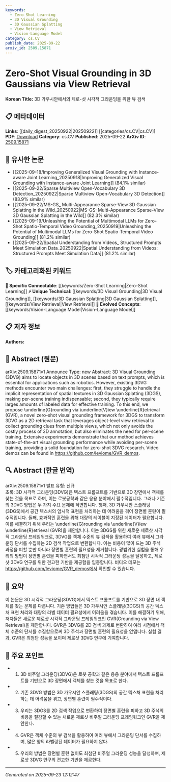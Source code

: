 ```yaml
---
keywords:
  - Zero-Shot Learning
  - 3D Visual Grounding
  - 3D Gaussian Splatting
  - View Retrieval
  - Vision-Language Model
category: cs.CV
publish_date: 2025-09-22
arxiv_id: 2509.15871
---
```


<!-- KEYWORD_LINKING_METADATA:
{
  "processed_timestamp": "2025-09-23T12:12:47.171099",
  "vocabulary_version": "1.0",
  "selected_keywords": [
    "Zero-Shot Learning",
    "3D Visual Grounding",
    "3D Gaussian Splatting",
    "View Retrieval",
    "Vision-Language Model"
  ],
  "rejected_keywords": [],
  "similarity_scores": {
    "Zero-Shot Learning": 0.9,
    "3D Visual Grounding": 0.88,
    "3D Gaussian Splatting": 0.85,
    "View Retrieval": 0.87,
    "Vision-Language Model": 0.82
  },
  "extraction_method": "AI_prompt_based",
  "budget_applied": true,
  "candidates_json": {
    "candidates": [
      {
        "surface": "Zero-Shot Visual Grounding",
        "canonical": "Zero-Shot Learning",
        "aliases": [
          "Zero-Shot"
        ],
        "category": "specific_connectable",
        "rationale": "Connects to the concept of learning without labeled data, relevant to zero-shot tasks.",
        "novelty_score": 0.65,
        "connectivity_score": 0.85,
        "specificity_score": 0.8,
        "link_intent_score": 0.9
      },
      {
        "surface": "3D Visual Grounding",
        "canonical": "3D Visual Grounding",
        "aliases": [
          "3DVG"
        ],
        "category": "unique_technical",
        "rationale": "Specific to the task of locating objects in 3D scenes based on text, crucial for the paper's focus.",
        "novelty_score": 0.7,
        "connectivity_score": 0.75,
        "specificity_score": 0.85,
        "link_intent_score": 0.88
      },
      {
        "surface": "3D Gaussian Splatting",
        "canonical": "3D Gaussian Splatting",
        "aliases": [
          "3DGS"
        ],
        "category": "unique_technical",
        "rationale": "A unique representation method for spatial textures in 3D, central to the paper's methodology.",
        "novelty_score": 0.72,
        "connectivity_score": 0.7,
        "specificity_score": 0.9,
        "link_intent_score": 0.85
      },
      {
        "surface": "View Retrieval",
        "canonical": "View Retrieval",
        "aliases": [],
        "category": "unique_technical",
        "rationale": "Key to transforming 3D visual grounding into a 2D retrieval task, pivotal for the proposed method.",
        "novelty_score": 0.68,
        "connectivity_score": 0.78,
        "specificity_score": 0.82,
        "link_intent_score": 0.87
      },
      {
        "surface": "Vision-Language",
        "canonical": "Vision-Language Model",
        "aliases": [
          "Vision-Language"
        ],
        "category": "evolved_concepts",
        "rationale": "Relates to models that integrate visual and textual data, relevant to the grounding task.",
        "novelty_score": 0.6,
        "connectivity_score": 0.8,
        "specificity_score": 0.75,
        "link_intent_score": 0.82
      }
    ],
    "ban_list_suggestions": [
      "method",
      "performance",
      "experiment"
    ]
  },
  "decisions": [
    {
      "candidate_surface": "Zero-Shot Visual Grounding",
      "resolved_canonical": "Zero-Shot Learning",
      "decision": "linked",
      "scores": {
        "novelty": 0.65,
        "connectivity": 0.85,
        "specificity": 0.8,
        "link_intent": 0.9
      }
    },
    {
      "candidate_surface": "3D Visual Grounding",
      "resolved_canonical": "3D Visual Grounding",
      "decision": "linked",
      "scores": {
        "novelty": 0.7,
        "connectivity": 0.75,
        "specificity": 0.85,
        "link_intent": 0.88
      }
    },
    {
      "candidate_surface": "3D Gaussian Splatting",
      "resolved_canonical": "3D Gaussian Splatting",
      "decision": "linked",
      "scores": {
        "novelty": 0.72,
        "connectivity": 0.7,
        "specificity": 0.9,
        "link_intent": 0.85
      }
    },
    {
      "candidate_surface": "View Retrieval",
      "resolved_canonical": "View Retrieval",
      "decision": "linked",
      "scores": {
        "novelty": 0.68,
        "connectivity": 0.78,
        "specificity": 0.82,
        "link_intent": 0.87
      }
    },
    {
      "candidate_surface": "Vision-Language",
      "resolved_canonical": "Vision-Language Model",
      "decision": "linked",
      "scores": {
        "novelty": 0.6,
        "connectivity": 0.8,
        "specificity": 0.75,
        "link_intent": 0.82
      }
    }
  ]
}
-->

# Zero-Shot Visual Grounding in 3D Gaussians via View Retrieval

**Korean Title:** 3D 가우시안에서의 제로-샷 시각적 그라운딩을 위한 뷰 검색

## 📋 메타데이터

**Links**: [[daily_digest_20250922|20250922]] [[categories/cs.CV|cs.CV]]
**PDF**: [Download](https://arxiv.org/pdf/2509.15871.pdf)
**Category**: cs.CV
**Published**: 2025-09-22
**ArXiv ID**: [2509.15871](https://arxiv.org/abs/2509.15871)

## 🔗 유사한 논문
- [[2025-09-18/Improving Generalized Visual Grounding with Instance-aware Joint Learning_20250918|Improving Generalized Visual Grounding with Instance-aware Joint Learning]] (84.1% similar)
- [[2025-09-22/Sparse Multiview Open-Vocabulary 3D Detection_20250922|Sparse Multiview Open-Vocabulary 3D Detection]] (83.9% similar)
- [[2025-09-22/MS-GS_ Multi-Appearance Sparse-View 3D Gaussian Splatting in the Wild_20250922|MS-GS: Multi-Appearance Sparse-View 3D Gaussian Splatting in the Wild]] (82.3% similar)
- [[2025-09-19/Unleashing the Potential of Multimodal LLMs for Zero-Shot Spatio-Temporal Video Grounding_20250919|Unleashing the Potential of Multimodal LLMs for Zero-Shot Spatio-Temporal Video Grounding]] (81.2% similar)
- [[2025-09-22/Spatial Understanding from Videos_ Structured Prompts Meet Simulation Data_20250922|Spatial Understanding from Videos: Structured Prompts Meet Simulation Data]] (81.2% similar)

## 🏷️ 카테고리화된 키워드
**🔗 Specific Connectable**: [[keywords/Zero-Shot Learning|Zero-Shot Learning]]
**⚡ Unique Technical**: [[keywords/3D Visual Grounding|3D Visual Grounding]], [[keywords/3D Gaussian Splatting|3D Gaussian Splatting]], [[keywords/View Retrieval|View Retrieval]]
**🚀 Evolved Concepts**: [[keywords/Vision-Language Model|Vision-Language Model]]

## 📋 저자 정보

**Authors:** 

## 📄 Abstract (원문)

arXiv:2509.15871v1 Announce Type: new 
Abstract: 3D Visual Grounding (3DVG) aims to locate objects in 3D scenes based on text prompts, which is essential for applications such as robotics. However, existing 3DVG methods encounter two main challenges: first, they struggle to handle the implicit representation of spatial textures in 3D Gaussian Splatting (3DGS), making per-scene training indispensable; second, they typically require larges amounts of labeled data for effective training. To this end, we propose \underline{G}rounding via \underline{V}iew \underline{R}etrieval (GVR), a novel zero-shot visual grounding framework for 3DGS to transform 3DVG as a 2D retrieval task that leverages object-level view retrieval to collect grounding clues from multiple views, which not only avoids the costly process of 3D annotation, but also eliminates the need for per-scene training. Extensive experiments demonstrate that our method achieves state-of-the-art visual grounding performance while avoiding per-scene training, providing a solid foundation for zero-shot 3DVG research. Video demos can be found in https://github.com/leviome/GVR_demos.

## 🔍 Abstract (한글 번역)

arXiv:2509.15871v1 발표 유형: 신규  
초록: 3D 시각적 그라운딩(3DVG)은 텍스트 프롬프트를 기반으로 3D 장면에서 객체를 찾는 것을 목표로 하며, 이는 로봇공학과 같은 응용 분야에서 필수적입니다. 그러나 기존의 3DVG 방법은 두 가지 주요 문제에 직면합니다. 첫째, 3D 가우시안 스플래팅(3DGS)에서 공간 텍스처의 암시적 표현을 처리하는 데 어려움을 겪어 장면별 훈련이 필수적입니다. 둘째, 효과적인 훈련을 위해 대량의 레이블이 지정된 데이터가 필요합니다. 이를 해결하기 위해 우리는 \underline{G}rounding via \underline{V}iew \underline{R}etrieval (GVR)을 제안합니다. 이는 3DGS를 위한 새로운 제로샷 시각적 그라운딩 프레임워크로, 3DVG를 객체 수준의 뷰 검색을 활용하여 여러 뷰에서 그라운딩 단서를 수집하는 2D 검색 작업으로 변환합니다. 이는 비용이 많이 드는 3D 주석 과정을 피할 뿐만 아니라 장면별 훈련의 필요성을 제거합니다. 광범위한 실험을 통해 우리의 방법이 장면별 훈련을 피하면서도 최첨단 시각적 그라운딩 성능을 달성하고, 제로샷 3DVG 연구를 위한 견고한 기반을 제공함을 입증합니다. 비디오 데모는 https://github.com/leviome/GVR_demos에서 확인할 수 있습니다.

## 📝 요약

이 논문은 3D 시각적 그라운딩(3DVG)에서 텍스트 프롬프트를 기반으로 3D 장면 내 객체를 찾는 문제를 다룹니다. 기존 방법들은 3D 가우시안 스플래팅(3DGS)의 공간 텍스처 표현 처리와 대량의 라벨 데이터 필요성에서 어려움을 겪습니다. 이를 해결하기 위해, 저자들은 새로운 제로샷 시각적 그라운딩 프레임워크인 GVR(Grounding via View Retrieval)을 제안합니다. GVR은 3DVG를 2D 검색 과제로 변환하여 여러 시점에서 객체 수준의 단서를 수집함으로써 3D 주석과 장면별 훈련의 필요성을 없앱니다. 실험 결과, GVR은 최첨단 성능을 보이며 제로샷 3DVG 연구에 기여합니다.

## 🎯 주요 포인트

- 1. 3D 비주얼 그라운딩(3DVG)은 로봇 공학과 같은 응용 분야에서 텍스트 프롬프트를 기반으로 3D 장면에서 객체를 찾는 것을 목표로 한다.
- 2. 기존 3DVG 방법은 3D 가우시안 스플래팅(3DGS)의 공간 텍스처 표현을 처리하는 데 어려움을 겪고, 장면별 훈련이 필수적이다.
- 3. 우리는 3DGS를 2D 검색 작업으로 변환하여 장면별 훈련을 피하고 3D 주석의 비용을 절감할 수 있는 새로운 제로샷 비주얼 그라운딩 프레임워크인 GVR을 제안한다.
- 4. GVR은 객체 수준의 뷰 검색을 활용하여 여러 뷰에서 그라운딩 단서를 수집하며, 많은 양의 라벨링된 데이터가 필요하지 않다.
- 5. 우리의 방법은 장면별 훈련 없이도 최첨단 비주얼 그라운딩 성능을 달성하며, 제로샷 3DVG 연구의 견고한 기반을 제공한다.


---

*Generated on 2025-09-23 12:12:47*